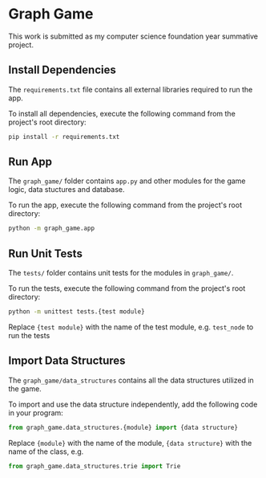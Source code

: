 # Graph Game
This work is submitted as my computer science foundation year summative project.


## Install Dependencies
The `requirements.txt` file contains all external libraries required to run the app.

To install all dependencies, execute the following command from the project's root directory:
```bash
pip install -r requirements.txt
```

## Run App
The `graph_game/` folder contains `app.py` and other modules for the game logic, data stuctures and database.

To run the app, execute the following command from the project's root directory:
```bash
python -m graph_game.app
```

## Run Unit Tests
The `tests/` folder contains unit tests for the modules in `graph_game/`.

To run the tests, execute the following command from the project's root directory:
```bash
python -m unittest tests.{test module}
```
Replace `{test module}` with the name of the test module, e.g. `test_node` to run the tests 

## Import Data Structures
The `graph_game/data_structures` contains all the data structures utilized in the game.

To import and use the data structure independently, add the following code in your program:
```python
from graph_game.data_structures.{module} import {data structure}
```
Replace `{module}` with the name of the module, `{data structure}` with the name of the class, e.g.
```python
from graph_game.data_structures.trie import Trie
```
